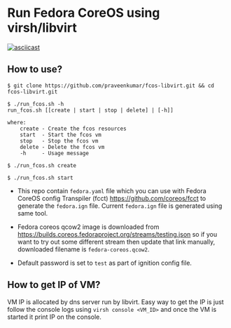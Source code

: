 # Run Fedora CoreOS using virsh/libvirt

[![asciicast](https://asciinema.org/a/260843.svg)](https://asciinema.org/a/260843)

## How to use?

```shell
$ git clone https://github.com/praveenkumar/fcos-libvirt.git && cd fcos-libvirt.git

$ ./run_fcos.sh -h
run_fcos.sh [[create | start | stop | delete] | [-h]]

where:
    create - Create the fcos resources
    start  - Start the fcos vm
    stop   - Stop the fcos vm
    delete - Delete the fcos vm
    -h     - Usage message

$ ./run_fcos.sh create

$ ./run_fcos.sh start
```

- This repo contain `fedora.yaml` file which you can use with Fedora CoreOS config Transpiler (fcct)  https://github.com/coreos/fcct to
generate the `fedora.ign` file. Current `fedora.ign` file is generated using same tool.

- Fedora coreos qcow2 image is downloaded from https://builds.coreos.fedoraproject.org/streams/testing.json so if you want to try out some different stream then
update that link manually, downloaded filename is `fedora-coreos.qcow2`.

- Default password is set to `test` as part of ignition config file.

## How to get IP of VM?

VM IP is allocated by dns server run by libvirt. Easy way to get the IP is just follow the console logs using `virsh console <VM_ID>` and once the
VM is started it print IP on the console.
